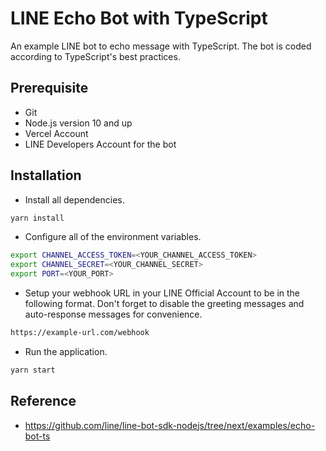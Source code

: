 # LINE Echo Bot with TypeScript

An example LINE bot to echo message with TypeScript. The bot is coded according to TypeScript's best practices.

## Prerequisite

- Git
- Node.js version 10 and up
- Vercel Account
- LINE Developers Account for the bot

## Installation

- Install all dependencies.

```bash
yarn install
```

- Configure all of the environment variables.

```bash
export CHANNEL_ACCESS_TOKEN=<YOUR_CHANNEL_ACCESS_TOKEN>
export CHANNEL_SECRET=<YOUR_CHANNEL_SECRET>
export PORT=<YOUR_PORT>
```

- Setup your webhook URL in your LINE Official Account to be in the following format. Don't forget to disable the greeting messages and auto-response messages for convenience.

```bash
https://example-url.com/webhook
```

- Run the application.

```bash
yarn start
```

## Reference

- https://github.com/line/line-bot-sdk-nodejs/tree/next/examples/echo-bot-ts
